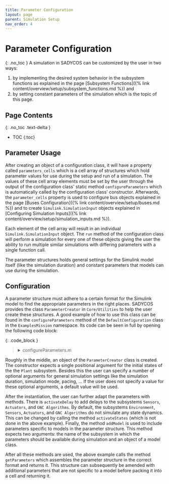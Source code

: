 ```yaml
---
title: Parameter Configuration
layout: page
parent: Simulation Setup
nav_order: 4
---
```


# Parameter Configuration
{: .no_toc }
A simulation in SADYCOS can be customized by the user in two ways:
1. by implementing the desired system behavior in the subsystem functions as explained in the page [Subsystem Functions]({% link content/overview/setup/subsystem_functions.md %}) and
2. by setting constant parameters of the simulation which is the topic of this page.

## Page Contents
{: .no_toc .text-delta }
- TOC
{:toc}

## Parameter Usage
After creating an object of a configuration class, it will have a property called `parameters_cells` which is a cell array of structures which hold parameter values for use during the setup and run of a simulation.
The values of these cell array elements must be set by the user through the output of the configuration class' static method `configureParameters` which is automatically called by the configuration class' constructor.
Afterwards, the `parameter_cells` property is used to configure bus objects explained in the page [Buses Configuration]({% link content/overview/setup/buses.md %}) and to create `Simulink.SimulationInput` objects explained in [Configuring Simulation Inputs]({% link content/overview/setup/simulation_inputs.md %}).

Each element of the cell array will result in an individual `Simulink.SimulationInput` object.
The `run` method of the configuration class will perform a simulation for every one of these objects giving the user the ability to run multiple similar simulations with differing parameters with a single function call.

The parameter structures holds general settings for the Simulink model itself (like the simulation duration) and constant parameters that models can use during the simulation.

## Configuration
A parameter structure must adhere to a certain format for the Simulink model to find the appropriate parameters in the right places.
SADYCOS provides the class `ParameterCreator` in `Core/Utilities` to help the user create these structures.
A good example of how to use this class can be found in the `configureParameters` method of the `DefaultConfiguration` class in the `ExamplesMission` namespace.
Its code can be seen in full by opening the following code block:

{: .code_block }
> <details closed markdown="block">
> <summary>configureParameters.m</summary>
> ```matlab
> function parameters_cells = configureParameters()
> 
> %% General Parameters
> 
> % Simulation Duration
> simulation_duration__s = 1000;
> 
> % Simulation Mode
> simulation_mode = "normal";
> 
> % Pacing
> enable_pacing = false;
> pacing_rate = 1;
> 
> % Send Simulation Data
> enable_send_sim_data = false;
> 
> % Stop Criterion
> enable_stop_criterion = false;
> 
> 
> % Subsystem-Specific Parameters
> 
> % States
> % Plant
> gravitational_parameter_Earth = 3.986004e14;
> 
> InitialPlantStates.RigidBody.position_BI_I__m = [6.771e6;0;0];
> InitialPlantStates.RigidBody.velocity_BI_I__m_per_s = [0;sqrt(gravitational_parameter_Earth/6.771e6);0];
> InitialPlantStates.RigidBody.attitude_quaternion_BI = [1;zeros(3,1)];
> InitialPlantStates.RigidBody.angular_velocity_BI_B__rad_per_s = [0;0;0];
> InitialPlantStates.ReactionWheels.angular_velocities__rad_per_s = 100 * ones(3,1);
> 
> % Sample Times
> % Sensors
> sensors_sample_time_parameter__s = [0.1, 0];
> 
> % GNC Algorithms
> gnc_algorithms_sample_time_parameter__s = [0.1, 0];
> 
> % Delays
> % GNC Algorithms
> gnc_delay = 1;
> InitialActuatorCommands.ReactionWheels.torque_commands__N_m = zeros(3,1);
> 
> % Use helper class to prepare Parameters structure
> parameter_creator = ParameterCreator(InitialPlantStates, ...
>                                     sensors_sample_time_parameter__s = sensors_sample_time_parameter__s, ...
>                                     gnc_algorithms_sample_time_parameter__s = gnc_algorithms_sample_time_parameter__s, ...
>                                     simulation_duration__s = simulation_duration__s, ...
>                                     simulation_mode = simulation_mode, ...
>                                     enable_pacing = enable_pacing, ...
>                                     pacing_rate = pacing_rate, ...
>                                     enable_send_sim_data = enable_send_sim_data, ...
>                                     enable_stop_criterion = enable_stop_criterion);
> 
> parameter_creator.activateDelay("GncAlgorithms", gnc_delay, InitialActuatorCommands);
> 
> %% Model-Specific Parameters
> 
> % Environment Models
> 
> % Common
> mjd0 = mjuliandate('17-July-2024 12:00:00','dd-mmm-yyyy HH:MM:SS');
> 
> % Time
> parameter_creator.addModel("Environment", ModifiedJulianDate(mjd0))
> 
> % Atmosphere
> parameter_creator.addModel("Environment", Nrlmsise00(mjd0, simulation_duration__s, true(24,1), 1e-2));
> 
> % Gravitational Field
> gravitationalField_max_Degree = 3;
> parameter_creator.addModel("Environment", SphericalHarmonicsGeopotential(gravitationalField_max_Degree));
> 
> % Magnetic Field
> magnetic_field_max_degree = 2;
> parameter_creator.addModel("Environment", Igrf(mjd0, simulation_duration__s, magnetic_field_max_degree));
> 
> % Plant Models
> 
> % Mechanics
> mass__kg = 2;
> inertia_B_B__kg_m2 = 1*diag([1,1,1]);
> parameter_creator.addModel("Plant", RigidBodyMechanics(mass__kg, inertia_B_B__kg_m2));
> 
> % Aerodynamics
> % Get absolute path of this file's folder
> [this_folder,~,~] = fileparts(mfilename("fullpath"));
> % Get absolute paths of all obj files
> obj_files = string(fullfile(this_folder, 'obj_files', 'body.obj'));
> rotation_hinge_points_CAD = zeros(3,1);
> 
> rotation_directions_CAD = [1; 0; 0];
> 
> surface_temperatures__K = num2cell(300);
> 
> surface_energy_accommodation_coefficients = num2cell(0.9);
> 
> DCM_B_from_CAD = [0, -1, 0;...
>                     -1, 0, 0; ...
>                     0, 0, -1];
> 
> center_of_mass_CAD = [0; 2; 0];
> 
> parameter_creator.addModel("Plant", SimplifiedVleoAerodynamics(obj_files, ...
>                                                     rotation_hinge_points_CAD, ...
>                                                     rotation_directions_CAD, ...
>                                                     surface_temperatures__K, ...
>                                                     surface_energy_accommodation_coefficients, ...
>                                                     DCM_B_from_CAD, ...
>                                                     center_of_mass_CAD, ...
>                                                     false, ...
>                                                     1));
> 
> % Gravity
> parameter_creator.addModel("Plant", PointMassGravity(mass__kg));
> 
> % Reaction Wheels
> reaction_wheels_spin_directions_B = eye(3);
> reaction_wheels_inertias__kg_m2 = 1E-4 * ones(3,1);
> reaction_wheels_friction_coefficients__N_m_s_per_rad = zeros(3,1);
> reaction_wheels_maximum_frequencies__rad_per_s = 500 * ones(3,1);
> 
> parameter_creator.addModel("Plant", RateLimitedReactionWheels(reaction_wheels_inertias__kg_m2, ...
>                                                                 reaction_wheels_spin_directions_B, ...
>                                                                 reaction_wheels_friction_coefficients__N_m_s_per_rad, ...
>                                                                 reaction_wheels_maximum_frequencies__rad_per_s));
> 
> % Actuator Models
> % Magnetic Torquers
> magnetic_torquers_directions = eye(3);
> magnetic_torquers_max_dipole_moments__A_m2 = 5 * ones(3,1);
> 
> parameter_creator.addModel("Actuators", GenericMagneticTorquers(magnetic_torquers_directions, ...
>                                                                     magnetic_torquers_max_dipole_moments__A_m2));
> 
> % GNC Algorithms Models
> qfr_proportional_gain = 1E-3;
> qfr_derivative_gain = 1E-1;
> 
> parameter_creator.addModel("GncAlgorithms", QuaternionFeedbackControl(qfr_proportional_gain, qfr_derivative_gain));
> 
> %% Get Parameters Structure
> Parameters = parameter_creator.getParameters();
> 
> %% Add Non-Model Parameters
> Parameters.GncAlgorithms.reaction_wheels_spin_directions_B = reaction_wheels_spin_directions_B;
> Parameters.GncAlgorithms.magnetic_torquers_directions_B = magnetic_torquers_directions;
> Parameters.GncAlgorithms.reaction_wheels_desaturation_gain__1_per_s = 1E-2;
> Parameters.GncAlgorithms.reaction_wheels_inertias__kg_m2 = reaction_wheels_inertias__kg_m2;
> 
> %% Write Structure to Cell for Output
> parameters_cells = {Parameters};
> end
> ```
> </details>

Roughly in the middle, an object of the `ParameterCreator` class is created.
The constructor expects a single positional argument for the initial states of the the `Plant` subsystem.
Besides this the user can specify a number of optional arguments for general simulation settings like the simulation duration, simulation mode, pacing, ...
If the user does not specify a value for these optional arguments, a default value will be used.

After the instantiation, the user can further adapt the parameters with methods.
There is `activateDelay` to add delays to the subsystems `Sensors`, `Actuators`, and `GNC Algorithms`.
By default, the subsystems `Environment`, `Sensors`, `Actuators`, and `GNC Algorithms` do not simulate any state dynamics.
This can be changed by calling the method `activateStates` (which is not done in the above example).
Finally, the method `addModel` is used to include parameters specific to models in the parameter structure.
This method expects two arguments: the name of the subsystem in which the parameters should be available during simulation and an object of a model class.

After all these methods are used, the above example calls the method `getParameters` which assembles the parameter structure in the correct format and returns it.
This structure can subsequently be amended with additional parameters that are not specific to a model before packing it into a cell and returning it.